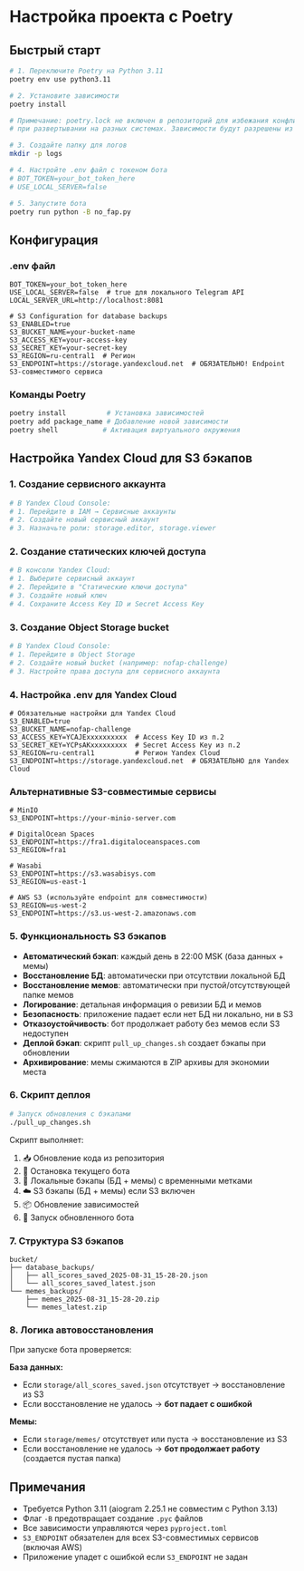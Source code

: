 # Настройка проекта с Poetry

## Быстрый старт

```bash
# 1. Переключите Poetry на Python 3.11
poetry env use python3.11

# 2. Установите зависимости
poetry install

# Примечание: poetry.lock не включен в репозиторий для избежания конфликтов
# при развертывании на разных системах. Зависимости будут разрешены из pyproject.toml

# 3. Создайте папку для логов
mkdir -p logs

# 4. Настройте .env файл с токеном бота
# BOT_TOKEN=your_bot_token_here
# USE_LOCAL_SERVER=false

# 5. Запустите бота
poetry run python -B no_fap.py
```

## Конфигурация

### .env файл
```env
BOT_TOKEN=your_bot_token_here
USE_LOCAL_SERVER=false  # true для локального Telegram API
LOCAL_SERVER_URL=http://localhost:8081

# S3 Configuration for database backups
S3_ENABLED=true
S3_BUCKET_NAME=your-bucket-name
S3_ACCESS_KEY=your-access-key
S3_SECRET_KEY=your-secret-key
S3_REGION=ru-central1  # Регион
S3_ENDPOINT=https://storage.yandexcloud.net  # ОБЯЗАТЕЛЬНО! Endpoint S3-совместимого сервиса
```

### Команды Poetry
```bash
poetry install          # Установка зависимостей
poetry add package_name # Добавление новой зависимости
poetry shell           # Активация виртуального окружения
```

## Настройка Yandex Cloud для S3 бэкапов

### 1. Создание сервисного аккаунта
```bash
# В Yandex Cloud Console:
# 1. Перейдите в IAM → Сервисные аккаунты
# 2. Создайте новый сервисный аккаунт
# 3. Назначьте роли: storage.editor, storage.viewer
```

### 2. Создание статических ключей доступа
```bash
# В консоли Yandex Cloud:
# 1. Выберите сервисный аккаунт
# 2. Перейдите в "Статические ключи доступа"
# 3. Создайте новый ключ
# 4. Сохраните Access Key ID и Secret Access Key
```

### 3. Создание Object Storage bucket
```bash
# В Yandex Cloud Console:
# 1. Перейдите в Object Storage
# 2. Создайте новый bucket (например: nofap-challenge)
# 3. Настройте права доступа для сервисного аккаунта
```

### 4. Настройка .env для Yandex Cloud
```env
# Обязательные настройки для Yandex Cloud
S3_ENABLED=true
S3_BUCKET_NAME=nofap-challenge
S3_ACCESS_KEY=YCAJExxxxxxxxxx  # Access Key ID из п.2
S3_SECRET_KEY=YCPsAKxxxxxxxxx  # Secret Access Key из п.2
S3_REGION=ru-central1          # Регион Yandex Cloud
S3_ENDPOINT=https://storage.yandexcloud.net  # ОБЯЗАТЕЛЬНО для Yandex Cloud
```

### Альтернативные S3-совместимые сервисы
```env
# MinIO
S3_ENDPOINT=https://your-minio-server.com

# DigitalOcean Spaces
S3_ENDPOINT=https://fra1.digitaloceanspaces.com
S3_REGION=fra1

# Wasabi
S3_ENDPOINT=https://s3.wasabisys.com
S3_REGION=us-east-1

# AWS S3 (используйте endpoint для совместимости)
S3_REGION=us-west-2
S3_ENDPOINT=https://s3.us-west-2.amazonaws.com
```

### 5. Функциональность S3 бэкапов
- **Автоматический бэкап**: каждый день в 22:00 MSK (база данных + мемы)
- **Восстановление БД**: автоматически при отсутствии локальной БД
- **Восстановление мемов**: автоматически при пустой/отсутствующей папке мемов
- **Логирование**: детальная информация о ревизии БД и мемов
- **Безопасность**: приложение падает если нет БД ни локально, ни в S3
- **Отказоустойчивость**: бот продолжает работу без мемов если S3 недоступен
- **Деплой бэкап**: скрипт `pull_up_changes.sh` создает бэкапы при обновлении
- **Архивирование**: мемы сжимаются в ZIP архивы для экономии места

### 6. Скрипт деплоя
```bash
# Запуск обновления с бэкапами
./pull_up_changes.sh
```

Скрипт выполняет:
1. 📥 Обновление кода из репозитория
2. 🛑 Остановка текущего бота
3. 💾 Локальные бэкапы (БД + мемы) с временными метками
4. ☁️ S3 бэкапы (БД + мемы) если S3 включен
5. 📦 Обновление зависимостей
6. 🚀 Запуск обновленного бота

### 7. Структура S3 бэкапов
```
bucket/
├── database_backups/
│   ├── all_scores_saved_2025-08-31_15-28-20.json
│   └── all_scores_saved_latest.json
└── memes_backups/
    ├── memes_2025-08-31_15-28-20.zip
    └── memes_latest.zip
```

### 8. Логика автовосстановления
При запуске бота проверяется:

**База данных:**
- Если `storage/all_scores_saved.json` отсутствует → восстановление из S3
- Если восстановление не удалось → **бот падает с ошибкой**

**Мемы:**
- Если `storage/memes/` отсутствует или пуста → восстановление из S3
- Если восстановление не удалось → **бот продолжает работу** (создается пустая папка)

## Примечания

- Требуется Python 3.11 (aiogram 2.25.1 не совместим с Python 3.13)
- Флаг `-B` предотвращает создание `.pyc` файлов
- Все зависимости управляются через `pyproject.toml`
- `S3_ENDPOINT` обязателен для всех S3-совместимых сервисов (включая AWS)
- Приложение упадет с ошибкой если `S3_ENDPOINT` не задан
